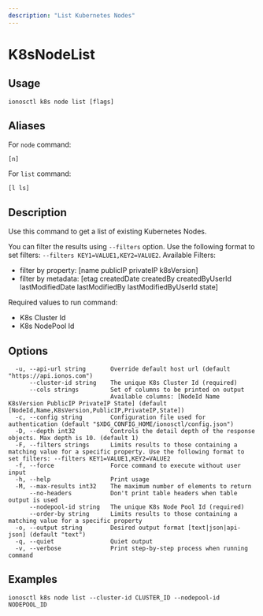 ```yaml
---
description: "List Kubernetes Nodes"
---
```


# K8sNodeList

## Usage

```text
ionosctl k8s node list [flags]
```

## Aliases

For `node` command:

```text
[n]
```

For `list` command:

```text
[l ls]
```

## Description

Use this command to get a list of existing Kubernetes Nodes.

You can filter the results using `--filters` option. Use the following format to set filters: `--filters KEY1=VALUE1,KEY2=VALUE2`.
Available Filters:
* filter by property: [name publicIP privateIP k8sVersion]
* filter by metadata: [etag createdDate createdBy createdByUserId lastModifiedDate lastModifiedBy lastModifiedByUserId state]

Required values to run command:

* K8s Cluster Id
* K8s NodePool Id

## Options

```text
  -u, --api-url string       Override default host url (default "https://api.ionos.com")
      --cluster-id string    The unique K8s Cluster Id (required)
      --cols strings         Set of columns to be printed on output 
                             Available columns: [NodeId Name K8sVersion PublicIP PrivateIP State] (default [NodeId,Name,K8sVersion,PublicIP,PrivateIP,State])
  -c, --config string        Configuration file used for authentication (default "$XDG_CONFIG_HOME/ionosctl/config.json")
  -D, --depth int32          Controls the detail depth of the response objects. Max depth is 10. (default 1)
  -F, --filters strings      Limits results to those containing a matching value for a specific property. Use the following format to set filters: --filters KEY1=VALUE1,KEY2=VALUE2
  -f, --force                Force command to execute without user input
  -h, --help                 Print usage
  -M, --max-results int32    The maximum number of elements to return
      --no-headers           Don't print table headers when table output is used
      --nodepool-id string   The unique K8s Node Pool Id (required)
      --order-by string      Limits results to those containing a matching value for a specific property
  -o, --output string        Desired output format [text|json|api-json] (default "text")
  -q, --quiet                Quiet output
  -v, --verbose              Print step-by-step process when running command
```

## Examples

```text
ionosctl k8s node list --cluster-id CLUSTER_ID --nodepool-id NODEPOOL_ID
```

